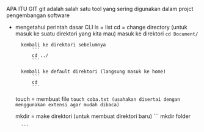 APA ITU GIT
    git adalah salah satu tool yang sering digunakan dalam projct pengembangan software

- mengetahui perintah dasar CLI
    ls = list
    cd = change directory (untuk masuk ke suatu direktori yang kita mau)
        masuk ke direktori
            ```
            cd Document/
            ```

        kembali ke direktori sebelumnya
            ```
            cd ../
            ```

        kembali ke default direktori (langsung masuk ke home)
            ```
            cd
            ```
    touch = membuat file
        ```
        touch coba.txt (usahakan disertai dengan menggunakan extensi agar mudah dibaca)
        ```

    mkdir = make direktori (untuk membuat direktori baru)
        ```
        mkdir folder

        ```
    